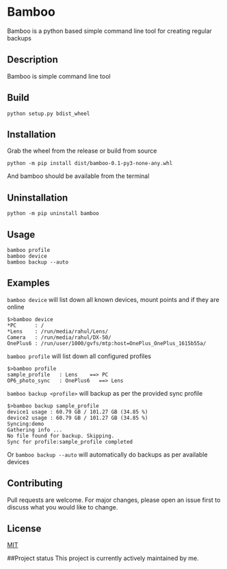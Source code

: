 # Bamboo

Bamboo is a python based simple command line tool for creating regular backups

## Description

Bamboo is simple command line tool 


## Build

```commandline
python setup.py bdist_wheel
```

## Installation
Grab the wheel from the release or build from source
```commandline
python -m pip install dist/bamboo-0.1-py3-none-any.whl
```

And bamboo should be available from the terminal

## Uninstallation
```commandline
python -m pip uninstall bamboo
```

## Usage

```commandline
bamboo profile
bamboo device
bamboo backup --auto
```

## Examples
``bamboo device`` will list down all known devices, mount points and if they are online

```text
$>bamboo device
*PC      : /
*Lens    : /run/media/rahul/Lens/
Camera   : /run/media/rahul/DX-50/
OnePlus6 : /run/user/1000/gvfs/mtp:host=OnePlus_OnePlus_1615b55a/
```

``bamboo profile`` will list down all configured profiles

```text
$>bamboo profile
sample_profile   : Lens    ==> PC   
OP6_photo_sync   : OnePlus6   ==> Lens
```

``bamboo backup <profile>`` will backup as per the provided sync profile
```text
$>bamboo backup sample_profile
device1 usage : 60.79 GB / 101.27 GB (34.85 %)
device2 usage : 60.79 GB / 101.27 GB (34.85 %)
Syncing:demo
Gathering info ...
No file found for backup. Skipping.
Sync for profile:sample_profile completed
```

Or ``bamboo backup --auto`` will automatically do backups as per available devices

## Contributing
Pull requests are welcome. For major changes, please open an issue first to discuss what you would like to change.


## License
[MIT](https://choosealicense.com/licenses/mit/)

##Project status
This project is currently actively maintained by me. 